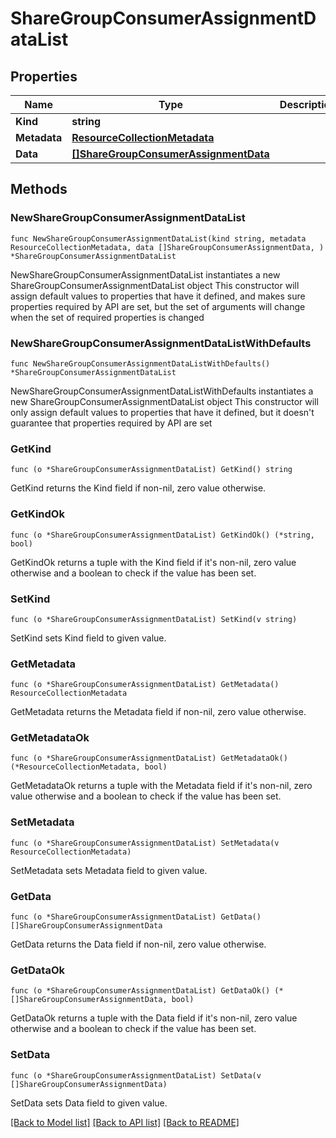 # ShareGroupConsumerAssignmentDataList

## Properties

Name | Type | Description | Notes
------------ | ------------- | ------------- | -------------
**Kind** | **string** |  | 
**Metadata** | [**ResourceCollectionMetadata**](ResourceCollectionMetadata.md) |  | 
**Data** | [**[]ShareGroupConsumerAssignmentData**](ShareGroupConsumerAssignmentData.md) |  | 

## Methods

### NewShareGroupConsumerAssignmentDataList

`func NewShareGroupConsumerAssignmentDataList(kind string, metadata ResourceCollectionMetadata, data []ShareGroupConsumerAssignmentData, ) *ShareGroupConsumerAssignmentDataList`

NewShareGroupConsumerAssignmentDataList instantiates a new ShareGroupConsumerAssignmentDataList object
This constructor will assign default values to properties that have it defined,
and makes sure properties required by API are set, but the set of arguments
will change when the set of required properties is changed

### NewShareGroupConsumerAssignmentDataListWithDefaults

`func NewShareGroupConsumerAssignmentDataListWithDefaults() *ShareGroupConsumerAssignmentDataList`

NewShareGroupConsumerAssignmentDataListWithDefaults instantiates a new ShareGroupConsumerAssignmentDataList object
This constructor will only assign default values to properties that have it defined,
but it doesn't guarantee that properties required by API are set

### GetKind

`func (o *ShareGroupConsumerAssignmentDataList) GetKind() string`

GetKind returns the Kind field if non-nil, zero value otherwise.

### GetKindOk

`func (o *ShareGroupConsumerAssignmentDataList) GetKindOk() (*string, bool)`

GetKindOk returns a tuple with the Kind field if it's non-nil, zero value otherwise
and a boolean to check if the value has been set.

### SetKind

`func (o *ShareGroupConsumerAssignmentDataList) SetKind(v string)`

SetKind sets Kind field to given value.


### GetMetadata

`func (o *ShareGroupConsumerAssignmentDataList) GetMetadata() ResourceCollectionMetadata`

GetMetadata returns the Metadata field if non-nil, zero value otherwise.

### GetMetadataOk

`func (o *ShareGroupConsumerAssignmentDataList) GetMetadataOk() (*ResourceCollectionMetadata, bool)`

GetMetadataOk returns a tuple with the Metadata field if it's non-nil, zero value otherwise
and a boolean to check if the value has been set.

### SetMetadata

`func (o *ShareGroupConsumerAssignmentDataList) SetMetadata(v ResourceCollectionMetadata)`

SetMetadata sets Metadata field to given value.


### GetData

`func (o *ShareGroupConsumerAssignmentDataList) GetData() []ShareGroupConsumerAssignmentData`

GetData returns the Data field if non-nil, zero value otherwise.

### GetDataOk

`func (o *ShareGroupConsumerAssignmentDataList) GetDataOk() (*[]ShareGroupConsumerAssignmentData, bool)`

GetDataOk returns a tuple with the Data field if it's non-nil, zero value otherwise
and a boolean to check if the value has been set.

### SetData

`func (o *ShareGroupConsumerAssignmentDataList) SetData(v []ShareGroupConsumerAssignmentData)`

SetData sets Data field to given value.



[[Back to Model list]](../README.md#documentation-for-models) [[Back to API list]](../README.md#documentation-for-api-endpoints) [[Back to README]](../README.md)


